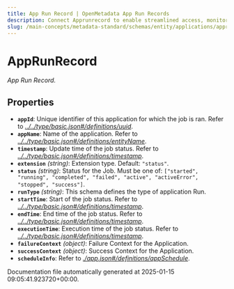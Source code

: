 ```yaml
---
title: App Run Record | OpenMetadata App Run Records
description: Connect Apprunrecord to enable streamlined access, monitoring, or search of enterprise data using secure and scalable integrations.
slug: /main-concepts/metadata-standard/schemas/entity/applications/apprunrecord
---
```


# AppRunRecord

*App Run Record.*

## Properties

- **`appId`**: Unique identifier of this application for which the job is ran. Refer to *[../../type/basic.json#/definitions/uuid](#/../type/basic.json#/definitions/uuid)*.
- **`appName`**: Name of the application. Refer to *[../../type/basic.json#/definitions/entityName](#/../type/basic.json#/definitions/entityName)*.
- **`timestamp`**: Update time of the job status. Refer to *[../../type/basic.json#/definitions/timestamp](#/../type/basic.json#/definitions/timestamp)*.
- **`extension`** *(string)*: Extension type. Default: `"status"`.
- **`status`** *(string)*: Status for the Job. Must be one of: `["started", "running", "completed", "failed", "active", "activeError", "stopped", "success"]`.
- **`runType`** *(string)*: This schema defines the type of application Run.
- **`startTime`**: Start of the job status. Refer to *[../../type/basic.json#/definitions/timestamp](#/../type/basic.json#/definitions/timestamp)*.
- **`endTime`**: End time of the job status. Refer to *[../../type/basic.json#/definitions/timestamp](#/../type/basic.json#/definitions/timestamp)*.
- **`executionTime`**: Execution time of the job status. Refer to *[../../type/basic.json#/definitions/timestamp](#/../type/basic.json#/definitions/timestamp)*.
- **`failureContext`** *(object)*: Failure Context for the Application.
- **`successContext`** *(object)*: Success Context for the Application.
- **`scheduleInfo`**: Refer to *[./app.json#/definitions/appSchedule](#app.json#/definitions/appSchedule)*.


Documentation file automatically generated at 2025-01-15 09:05:41.923720+00:00.
